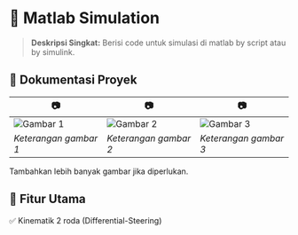 # 🚀 Matlab Simulation

> **Deskripsi Singkat:**
> Berisi code untuk simulasi di matlab by script atau by simulink.

## 📸 Dokumentasi Proyek

| 📷 | 📷 | 📷 |
|----|----|----|
| ![Gambar 1](path/to/image1.jpg) | ![Gambar 2](path/to/image2.jpg) | ![Gambar 3](path/to/image3.jpg) |
| *Keterangan gambar 1* | *Keterangan gambar 2* | *Keterangan gambar 3* |

Tambahkan lebih banyak gambar jika diperlukan.

## 🎯 Fitur Utama

✅ Kinematik 2 roda (Differential-Steering)


